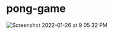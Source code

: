 # pong-game
![Screenshot 2022-01-26 at 9 05 32 PM](https://user-images.githubusercontent.com/42440349/151195038-7c384a84-ba42-4911-b547-3003d8a2cb81.png)
